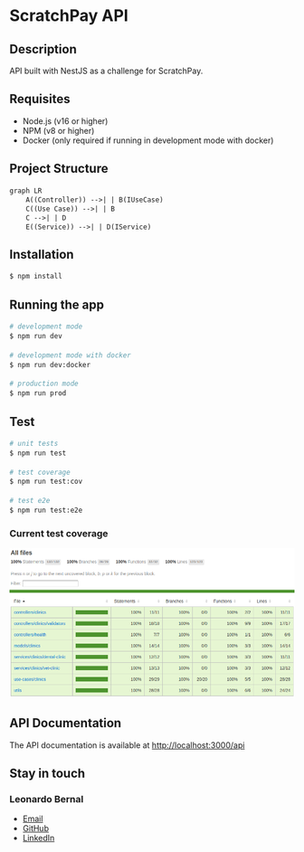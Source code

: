 # ScratchPay API

## Description

API built with NestJS as a challenge for ScratchPay.

## Requisites

- Node.js (v16 or higher)
- NPM (v8 or higher)
- Docker (only required if running in development mode with docker)

## Project Structure

```mermaid
graph LR
    A((Controller)) -->| | B(IUseCase)
    C((Use Case)) -->| | B
    C -->| | D
    E((Service)) -->| | D(IService)
```

## Installation

```bash
$ npm install
```

## Running the app

```bash
# development mode
$ npm run dev

# development mode with docker
$ npm run dev:docker

# production mode
$ npm run prod
```

## Test

```bash
# unit tests
$ npm run test

# test coverage
$ npm run test:cov

# test e2e
$ npm run test:e2e
```
### Current test coverage

<img src="./assets/coverage.png"></img>

## API Documentation

The API documentation is available at [http://localhost:3000/api](http://localhost:3000/api)

## Stay in touch

### Leonardo Bernal
- [Email](mailto:leonardobernalmartins@gmail.com)
- [GitHub](https://github.com/LeohBernal)
- [LinkedIn](https://www.linkedin.com/in/leonardobernalmartins/)
